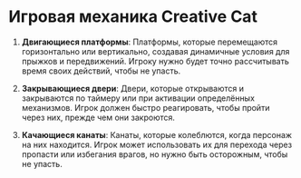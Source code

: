 # Игровая механика Creative Cat

1. **Двигающиеся платформы**:
   Платформы, которые перемещаются горизонтально или вертикально, создавая динамичные условия для прыжков и передвижений. Игроку нужно будет точно рассчитывать время своих действий, чтобы не упасть.

2. **Закрывающиеся двери**:
   Двери, которые открываются и закрываются по таймеру или при активации определённых механизмов. Игрок должен быстро реагировать, чтобы пройти через них, прежде чем они закроются.

3. **Качающиеся канаты**:
   Канаты, которые колеблются, когда персонаж на них находится. Игрок может использовать их для перехода через пропасти или избегания врагов, но нужно быть осторожным, чтобы не упасть.
